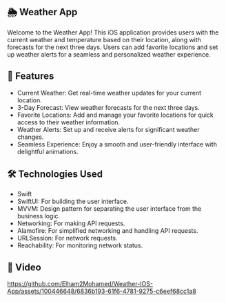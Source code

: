 

## 🌦️ Weather App

Welcome to the Weather App! This iOS application provides users with the current weather and temperature based on their location, along with forecasts for the next three days. Users can add favorite locations and set up weather alerts for a seamless and personalized weather experience.



## 📲 Features

- Current Weather: Get real-time weather updates for your current location.
- 3-Day Forecast: View weather forecasts for the next three days.
- Favorite Locations: Add and manage your favorite locations for quick access to their weather information.
- Weather Alerts: Set up and receive alerts for significant weather changes.
- Seamless Experience: Enjoy a smooth and user-friendly interface with delightful animations.

## 🛠️ Technologies Used

- Swift
- SwiftUI: For building the user interface.
- MVVM: Design pattern for separating the user interface from the business logic.
- Networking: For making API requests.
- Alamofire: For simplified networking and handling API requests.
- URLSession: For network requests.
- Reachability: For monitoring network status.

## 📸 Video

https://github.com/Elham2Mohamed/Weather-IOS-App/assets/100446648/6836b193-61f6-4781-9275-c6eef68cc1a8

